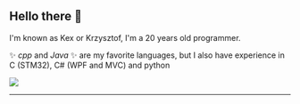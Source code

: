 ## Hello there 👋

I'm known as Kex or Krzysztof, I'm a 20 years old programmer.

✨ _cpp_ and _Java_ ✨ are my favorite languages, but I also have experience in C (STM32), C# (WPF and MVC) and python

![](https://dcbadge.limes.pink/api/shield/723925931928059955?compact=true)

---
